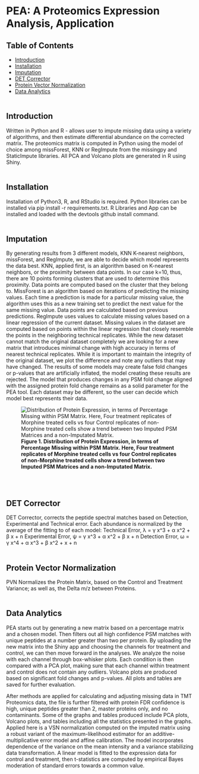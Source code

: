 # PEA: A Proteomics Expression Analysis, Application

## Table of Contents
* [Introduction](#introduction)
* [Installation](#installation)
* [Imputation](#imputation)
* [DET Corrector](#detcorrector)
* [Protein Vector Normalization](#pvn)
* [Data Analytics](#dataanalytics)
<br><br>

## Introduction <a name="introduction"></a>
Written in Python and R - allows user to impute missing data using a variety of algorithms, and then estimate differential abundance on the corrected matrix. The proteomics matrix is computed in Python using the model of choice among missForest, KNN or RegImpute from the missingpy and StaticImpute libraries. All PCA and Volcano plots are generated in R using Shiny.
<br><br>

## Installation <a name="installation"></a>
Installation of Python3, R, and RStudio is required.
Python libraries can be installed via pip install -r requirements.txt.
R Libraries and App can be installed and loaded with the devtools github install command.
<br><br>

## Imputation <a name="imputation"></a>
By generating results from 3 different models, KNN K-nearest neighbors, missForest, and RegImpute, we are able to decide which model represents the data best. KNN, applied first, is an algorithm based on K-nearest neighbors, or the proximity between data points. In our case k=10, thus, there are 10 points forming clusters that are used to determine this proximity. Data points are computed based on the cluster that they belong to. MissForest is an algorithm based on iterations of predicting the missing values. Each time a prediction is made for a particular missing value, the algorithm uses this as a new training set to predict the next value for the same missing value. Data points are calculated based on previous predictions. RegImpute uses values to calculate missing values based on a linear regression of the current dataset. Missing values in the dataset are computed based on points within the linear regression that closely resemble the points in the neighboring technical replicates. While the new dataset cannot match the original dataset completely we are looking for a new matrix that introduces minimal change with high accuracy in terms of nearest technical replicates. While it is important to maintain the integrity of the original dataset, we plot the difference and note any outliers that may have changed. The results of some models may create false fold changes or p-values that are artificially inflated, the model creating these results are rejected. The model that produces changes in any PSM fold change aligned with the assigned protein fold change remains as a solid parameter for the PEA tool. Each dataset may be different, so the user can decide which model best represents their data.
<figure>
	<img src="Figures/Imputation_Volcano.tiff" alt="Distribution of Protein Expression, in terms of Percentage Missing within PSM Matrix. Here, Four treatment replicates of Morphine treated cells vs four Control replicates of non-Morphine treated cells show a trend between two Imputed PSM Matrices and a non-Imputated Matrix.">
	<figcaption><strong>Figure 1. Distribution of Protein Expression, in terms of Percentage Missing within PSM Matrix. Here, Four treatment replicates of Morphine treated cells vs four Control replicates of non-Morphine treated cells show a trend between two Imputed PSM Matrices and a non-Imputated Matrix.</strong></figcaption>
</figure>
<br><br>

## DET Corrector <a name="detcorrector"></a>
DET Corrector, corrects the peptide spectral matches based on Detection, Experimental and Technical error. Each abundance is normalized by the average of the fitting to of each model:
Technical Error, &lambda; = &gamma; x^3 + &alpha; x^2 + &beta; x + n
Experimental Error, &psi; = &gamma; x^3 + &alpha; x^2 + &beta; x + n
Detection Error, &omega; = &gamma; x^4 + &alpha; x^3 + &beta; x^2 + x + n
<br><br>

## Protein Vector Normalization <a name="pvn"></a>
PVN Normalizes the Protein Matrix, based on the Control and Treatment Variance; as well as, the Delta m/z between Proteins.
<br><br>

## Data Analytics <a name="dataanalytics"></a>
PEA starts out by generating a new matrix based on a percentage matrix and a chosen model. Then filters out all high confidence PSM matches with unique peptides at a number greater than two per protein. By uploading the new matrix into the Shiny app and choosing the channels for treatment and control, we can then move forward in the analyses. We analyze the noise with each channel through box-whisker plots. Each condition is then compared with a PCA plot, making sure that each channel within treatment and control does not contain any outliers. Volcano plots are produced based on significant fold changes and p-values. All plots and tables are saved for further evaluation.

After methods are applied for calculating and adjusting missing data in TMT Proteomics data, the file is further filtered with protein FDR confidence is high, unique peptides greater than 2, master proteins only, and no contaminants. Some of the graphs and tables produced include PCA plots, Volcano plots, and tables including all the statistics presented in the graphs. Applied here is a VSN normalization computed on the imputed matrix using a robust variant of the maximum-likelihood estimator for an additive-multiplicative error model and affine calibration. The model incorporates dependence of the variance on the mean intensity and a variance stabilizing data transformation. A linear model is fitted to the expression data for control and treatment, then t-statistics are computed by empirical Bayes moderation of standard errors towards a common value.
<br><br>
